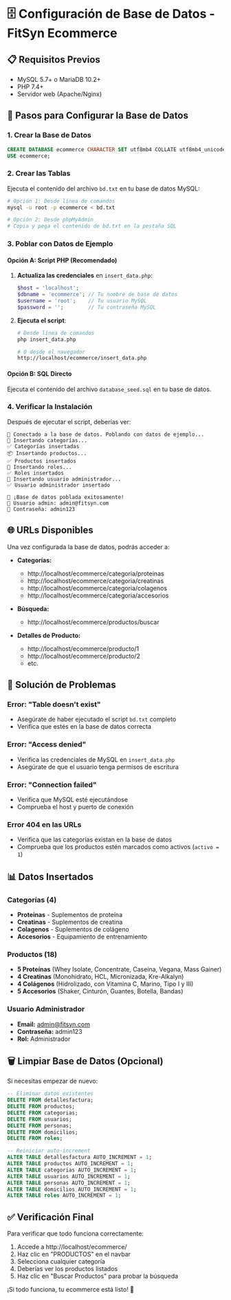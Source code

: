 # 🗄️ Configuración de Base de Datos - FitSyn Ecommerce

## 📋 Requisitos Previos

- MySQL 5.7+ o MariaDB 10.2+
- PHP 7.4+
- Servidor web (Apache/Nginx)

## 🚀 Pasos para Configurar la Base de Datos

### 1. Crear la Base de Datos

```sql
CREATE DATABASE ecommerce CHARACTER SET utf8mb4 COLLATE utf8mb4_unicode_ci;
USE ecommerce;
```

### 2. Crear las Tablas

Ejecuta el contenido del archivo `bd.txt` en tu base de datos MySQL:

```bash
# Opción 1: Desde línea de comandos
mysql -u root -p ecommerce < bd.txt

# Opción 2: Desde phpMyAdmin
# Copia y pega el contenido de bd.txt en la pestaña SQL
```

### 3. Poblar con Datos de Ejemplo

#### Opción A: Script PHP (Recomendado)

1. **Actualiza las credenciales** en `insert_data.php`:

   ```php
   $host = 'localhost';
   $dbname = 'ecommerce'; // Tu nombre de base de datos
   $username = 'root';    // Tu usuario MySQL
   $password = '';        // Tu contraseña MySQL
   ```

2. **Ejecuta el script**:

   ```bash
   # Desde línea de comandos
   php insert_data.php

   # O desde el navegador
   http://localhost/ecommerce/insert_data.php
   ```

#### Opción B: SQL Directo

Ejecuta el contenido del archivo `database_seed.sql` en tu base de datos.

### 4. Verificar la Instalación

Después de ejecutar el script, deberías ver:

```
🌱 Conectado a la base de datos. Poblando con datos de ejemplo...
📂 Insertando categorías...
✅ Categorías insertadas
📦 Insertando productos...
✅ Productos insertados
👥 Insertando roles...
✅ Roles insertados
👤 Insertando usuario administrador...
✅ Usuario administrador insertado

🎉 ¡Base de datos poblada exitosamente!
📧 Usuario admin: admin@fitsyn.com
🔑 Contraseña: admin123
```

## 🌐 URLs Disponibles

Una vez configurada la base de datos, podrás acceder a:

- **Categorías:**

  - http://localhost/ecommerce/categoria/proteinas
  - http://localhost/ecommerce/categoria/creatinas
  - http://localhost/ecommerce/categoria/colagenos
  - http://localhost/ecommerce/categoria/accesorios

- **Búsqueda:**

  - http://localhost/ecommerce/productos/buscar

- **Detalles de Producto:**
  - http://localhost/ecommerce/producto/1
  - http://localhost/ecommerce/producto/2
  - etc.

## 🔧 Solución de Problemas

### Error: "Table doesn't exist"

- Asegúrate de haber ejecutado el script `bd.txt` completo
- Verifica que estés en la base de datos correcta

### Error: "Access denied"

- Verifica las credenciales de MySQL en `insert_data.php`
- Asegúrate de que el usuario tenga permisos de escritura

### Error: "Connection failed"

- Verifica que MySQL esté ejecutándose
- Comprueba el host y puerto de conexión

### Error 404 en las URLs

- Verifica que las categorías existan en la base de datos
- Comprueba que los productos estén marcados como activos (`activo = 1`)

## 📊 Datos Insertados

### Categorías (4)

- **Proteinas** - Suplementos de proteína
- **Creatinas** - Suplementos de creatina
- **Colagenos** - Suplementos de colágeno
- **Accesorios** - Equipamiento de entrenamiento

### Productos (18)

- **5 Proteínas** (Whey Isolate, Concentrate, Caseína, Vegana, Mass Gainer)
- **4 Creatinas** (Monohidrato, HCL, Micronizada, Kre-Alkalyn)
- **4 Colágenos** (Hidrolizado, con Vitamina C, Marino, Tipo I y III)
- **5 Accesorios** (Shaker, Cinturón, Guantes, Botella, Bandas)

### Usuario Administrador

- **Email:** admin@fitsyn.com
- **Contraseña:** admin123
- **Rol:** Administrador

## 🗑️ Limpiar Base de Datos (Opcional)

Si necesitas empezar de nuevo:

```sql
-- Eliminar datos existentes
DELETE FROM detallesfactura;
DELETE FROM productos;
DELETE FROM categorias;
DELETE FROM usuarios;
DELETE FROM personas;
DELETE FROM domicilios;
DELETE FROM roles;

-- Reiniciar auto-increment
ALTER TABLE detallesfactura AUTO_INCREMENT = 1;
ALTER TABLE productos AUTO_INCREMENT = 1;
ALTER TABLE categorias AUTO_INCREMENT = 1;
ALTER TABLE usuarios AUTO_INCREMENT = 1;
ALTER TABLE personas AUTO_INCREMENT = 1;
ALTER TABLE domicilios AUTO_INCREMENT = 1;
ALTER TABLE roles AUTO_INCREMENT = 1;
```

## ✅ Verificación Final

Para verificar que todo funciona correctamente:

1. Accede a http://localhost/ecommerce/
2. Haz clic en "PRODUCTOS" en el navbar
3. Selecciona cualquier categoría
4. Deberías ver los productos listados
5. Haz clic en "Buscar Productos" para probar la búsqueda

¡Si todo funciona, tu ecommerce está listo! 🎉
